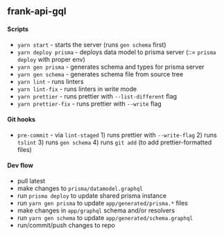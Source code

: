 ## frank-api-gql

#### Scripts
- `yarn start` - starts the server (runs `gen schema` first)
- `yarn deploy prisma` - deploys data model to prisma server (::= `prisma deploy` with proper env)
- `yarn gen prisma` - generates schema and types for prisma server
- `yarn gen schema` - generates schema file from source tree
- `yarn lint` - runs linters
- `yarn lint-fix` - runs linters in write mode
- `yarn prettier` - runs prettier with `--list-different` flag
- `yarn prettier-fix` - runs prettier with `--write` flag

#### Git hooks
- `pre-commit` - via `lint-staged` 1) runs prettier with `--write-flag` 2) runs `tslint` 3) runs `gen schema` 4) runs `git add` (to add prettier-formatted files)

#### Dev flow
- pull latest
- make changes to `prisma/datamodel.graphql`
- run `prisma deploy` to update shared prisma instance
- run `yarn gen prisma` to update `app/generated/prisma.*` files
- make changes in `app/graphql` schema and/or resolvers
- run `yarn gen schema` to update `app/generated/schema.graphql`
- run/commit/push changes to repo


